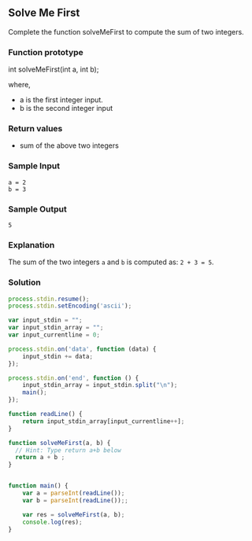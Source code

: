 ## Solve Me First




Complete the function solveMeFirst to compute the sum of two integers.

### Function prototype
int solveMeFirst(int a, int b);

where,

* a is the first integer input.
* b is the second integer input

### Return values
* sum of the above two integers

### Sample Input

```
a = 2
b = 3
```

### Sample Output

```
5
```


### Explanation

The sum of the two integers `a` and `b` is computed as: `2 + 3 = 5`.

### Solution

```javascript
process.stdin.resume();
process.stdin.setEncoding('ascii');

var input_stdin = "";
var input_stdin_array = "";
var input_currentline = 0;

process.stdin.on('data', function (data) {
    input_stdin += data;
});

process.stdin.on('end', function () {
    input_stdin_array = input_stdin.split("\n");
    main();    
});

function readLine() {
    return input_stdin_array[input_currentline++];
}

function solveMeFirst(a, b) {
  // Hint: Type return a+b below  
  return a + b ; 
}


function main() {
    var a = parseInt(readLine());
    var b = parseInt(readLine());;

    var res = solveMeFirst(a, b);
    console.log(res);
}
```
